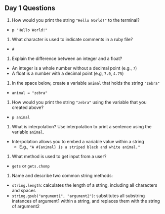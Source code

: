 ## Day 1 Questions

1. How would you print the string `"Hello World!"` to the terminal?
* `p "Hello World!"`

1. What character is used to indicate comments in a ruby file?
* `#`

1. Explain the difference between an integer and a float?
* An integer is a whole number without a decimal point (e.g., `7`)
* A float is a number with a decimal point (e.g, `7.0`, `4.75`)

1. In the space below, create a variable `animal` that holds the string `"zebra"`
* `animal = "zebra"`

1. How would you print the string `"zebra"` using the variable that you created above?
* `p animal`

1. What is interpolation? Use interpolation to print a sentence using the variable `animal`.
* Interpolation allows you to embed a variable value within a string
  * E.g., `"A #{animal} is a striped black and white animal."`

1. What method is used to get input from a user?
* `gets` or `gets.chomp`

1. Name and describe two common string methods:
* `string.length`: calculates the length of a string, including all characters and spaces
* `string.gsub("argument1", "argument2")`: substitutes all substring instances of argument1 within a string, and replaces them with the string of argument2

